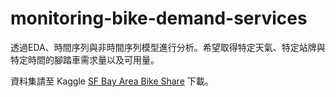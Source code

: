 # monitoring-bike-demand-services
透過EDA、時間序列與非時間序列模型進行分析。希望取得特定天氣、特定站牌與特定時間的腳踏車需求量以及可用量。

資料集請至 Kaggle [SF Bay Area Bike Share](https://www.kaggle.com/benhamner/sf-bay-area-bike-share) 下載。
